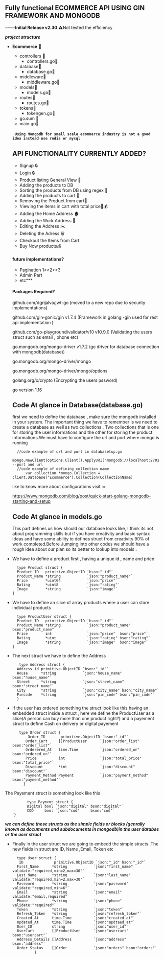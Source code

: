 ## **Fully functional ECOMMERCE API USING GIN FRAMEWORK AND MONGODB** ##

-----**Initial  Release v2.30** ⚠️Not tested the efficiency

***project  structure***


* **Ecommerce** 📁
  - controllers 📁
    - controllers.go📝
  - database📁
    - database.go📝
  - middleware📁
    - middleware.go📝
  - models📁
    - models.go📝
  - routes📁
    - routes.go📝
  - tokens📁
    - tokengen.go📝
  - go.sum 📝
  - main.go📝


  ####   ``` Using Mongodb for small scale ecommerce industry is not a good idea instead use redis or mysql```

  
  ## API FUNCTIONALITY CURRENTLY ADDED?
     - Signup 🔒
     - Login  🔒
     - Product listing General View 👀
     - Adding the products to DB    
     - Sorting the products from DB using regex 👀
     - Adding  the products to cart 🛒
     - Removing the Product from cart🛒
     - Viewing the items in cart with total price🛒💰
     - Adding  the Home Address 🏠
     - Adding  the Work Address 🏢
     - Editing the Address ✂️
     - Deleting the Adress 🗑️
     - Checkout the Items from Cart
     - Buy Now products💰
     #### future implementations?

     - Pagination 1>>2>>3
     - Admin Part
     - etc***

    #### Packages Required?
    github.com/dgrijalva/jwt-go (moved to a new repo due to security implementations)

	github.com/gin-gonic/gin v1.7.4 (Framework in golang -gin used for rest api implementation )

	github.com/go-playground/validator/v10 v10.9.0  (Validating the users struct such as email , phone etc)

	go.mongodb.org/mongo-driver v1.7.2 (go driver for database connection with mongodb(database))

    go.mongodb.org/mongo-driver/mongo

    go.mongodb.org/mongo-driver/mongo/options

	golang.org/x/crypto (Encrypting the users pssword)

    go version 1.16

    ## Code At  glance in Database(database.go)

    first we need to define the database , make sure the mongodb installed in your system.
    The important thing we have to remember is we need to create  a database as well as two collections  , Two collections that is one for storing the user informations and the other for storing the product informations.We must have to configure the url and port where mongo is running

        //code example of url and port in databasetup.go
             mongo.NewClient(options.Client().ApplyURI("mongodb://localhost:27017")) --port and url
        //code example of defining collection name
            var collection *mongo.Collection = client.Database("Ecommerce").Collection(CollectionName)
    like to know more about configurations visit := 
    
    https://www.mongodb.com/blog/post/quick-start-golang-mongodb-starting-and-setup

    ## Code At glance in models.go
    This part defines us how should our database looks like, I think its not about programming skills but if you have creativity and basic syntax ideas and have some ability to defines struct from creativity 90% of work completed.Before Jumping into other codes we should have a rough idea about our plan so its better to lookup into models .

 - We have to define a product first , having a unique id , name and price

         type Product struct {
	     Product_ID   primitive.ObjectID `bson:"_id"`
	     Product_Name *string            `json:"product_name"`
	     Price        *uint64            `json:"price"`
	     Rating       *uint8             `json:"rating"`
	     Image        *string            `json:"image"`
       } 

- We have to define an slice of array products where a user  can store individual products

        type ProductUser struct {
	    Product_ID   primitive.ObjectID `bson:"_id"`
	    Product_Name *string            `json:"product_name" bson:"product_name"`
	    Price        int                `json:"price"  bson:"price"`
	    Rating       *uint              `json:"rating" bson:"rating"`
	    Image        *string            `json:"image"  bson:"image"`
      }
        
- The next struct we have to define the Address 

         type Address struct {
	    Address_id primitive.ObjectID `bson:"_id"`
	    House      *string            `json:"house_name" bson:"house_name"`
	    Street     *string            `json:"street_name" bson:"street_name"`
	    City       *string            `json:"city_name" bson:"city_name"`
	    Pincode    *string            `json:"pin_code" bson:"pin_code"`
        }
       
- If the user has ordered something the struct look like this  having an embedded struct inside a struct , here we define the ProductUser as a slice(A person can buy more than one product right?) and a payement struct to define Cash on delivery or digital payement

         type Order struct {
	         Order_ID       primitive.ObjectID `bson:"_id"`
	        Order_Cart     []ProductUser      `json:"order_list"  bson:"order_list"`
	        Orderered_At   time.Time          `json:"ordered_on"  bson:"ordered_on"`
        	Price          int                `json:"total_price" bson:"total_price"`
        	Discount       *int               `json:"discount"    bson:"discount"`
        	Payment_Method Payment            `json:"payment_method" bson:"payment_method"`
           }
         

The Payement struct is something look like this 

              type Payment struct {
	          Digital bool `json:"digital" bson:"digital"`
	          COD     bool `json:"cod"     bson:"cod"`
        }
         
***we can define those structs as the simple fields or blocks (genrally known as documents and subdocuments in mongodb)in the user databse or the user struct***

- Finally in the user struct we are going to embedd the simple structs .The new fields in struct are ID, Name ,Email, Token etc  

        type User struct {
	     ID              primitive.ObjectID `json:"_id" bson:"_id"`
	    First_Name      *string            `json:"first_name" validate:"required,min=2,max=30"`
	    Last_Name       *string            `json:"last_name"  validate:"required,min=2,max=30"`
    	Password        *string            `json:"password"   validate:"required,min=6"`
	    Email           *string            `json:"email"      validate:"email,required"`
	    Phone           *string            `json:"phone"      validate:"required"`
	    Token           *string            `json:"token"`
	    Refresh_Token   *string            `josn:"refresh_token"`
	    Created_At      time.Time          `json:"created_at"`
	    Updated_At      time.Time          `json:"updtaed_at"`
	    User_ID         string             `json:"user_id"`
	    UserCart        []ProductUser      `json:"usercart" bson:"usercart"`
	    Address_Details []Address          `json:"address" bson:"address"`
	    Order_Status    []Order            `json:"orders" bson:"orders"`
                }



